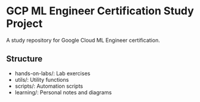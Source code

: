 # GCP ML Engineer Certification Study Project

A study repository for Google Cloud ML Engineer certification.

## Structure
- hands-on-labs/: Lab exercises
- utils/: Utility functions
- scripts/: Automation scripts
- learning/: Personal notes and diagrams
